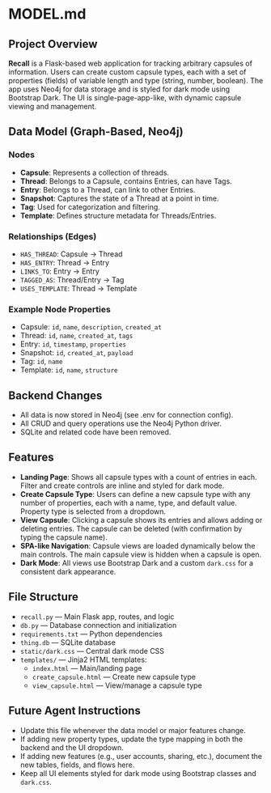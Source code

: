 # MODEL.md

## Project Overview

**Recall** is a Flask-based web application for tracking arbitrary capsules of information. Users can create custom capsule types, each with a set of properties (fields) of variable length and type (string, number, boolean). The app uses Neo4j for data storage and is styled for dark mode using Bootstrap Dark. The UI is single-page-app-like, with dynamic capsule viewing and management.

## Data Model (Graph-Based, Neo4j)

### Nodes
- **Capsule**: Represents a collection of threads.
- **Thread**: Belongs to a Capsule, contains Entries, can have Tags.
- **Entry**: Belongs to a Thread, can link to other Entries.
- **Snapshot**: Captures the state of a Thread at a point in time.
- **Tag**: Used for categorization and filtering.
- **Template**: Defines structure metadata for Threads/Entries.

### Relationships (Edges)
- `HAS_THREAD`: Capsule → Thread
- `HAS_ENTRY`: Thread → Entry
- `LINKS_TO`: Entry → Entry
- `TAGGED_AS`: Thread/Entry → Tag
- `USES_TEMPLATE`: Thread → Template

### Example Node Properties
- Capsule: `id`, `name`, `description`, `created_at`
- Thread: `id`, `name`, `created_at`, `tags`
- Entry: `id`, `timestamp`, `properties`
- Snapshot: `id`, `created_at`, `payload`
- Tag: `id`, `name`
- Template: `id`, `name`, `structure`

## Backend Changes
- All data is now stored in Neo4j (see .env for connection config).
- All CRUD and query operations use the Neo4j Python driver.
- SQLite and related code have been removed.

## Features

- **Landing Page**: Shows all capsule types with a count of entries in each. Filter and create controls are inline and styled for dark mode.
- **Create Capsule Type**: Users can define a new capsule type with any number of properties, each with a name, type, and default value. Property type is selected from a dropdown.
- **View Capsule**: Clicking a capsule shows its entries and allows adding or deleting entries. The capsule can be deleted (with confirmation by typing the capsule name).
- **SPA-like Navigation**: Capsule views are loaded dynamically below the main controls. The main capsule view is hidden when a capsule is open.
- **Dark Mode**: All views use Bootstrap Dark and a custom `dark.css` for a consistent dark appearance.

## File Structure

- `recall.py` — Main Flask app, routes, and logic
- `db.py` — Database connection and initialization
- `requirements.txt` — Python dependencies
- `thing.db` — SQLite database
- `static/dark.css` — Central dark mode CSS
- `templates/` — Jinja2 HTML templates:
  - `index.html` — Main/landing page
  - `create_capsule.html` — Create new capsule type
  - `view_capsule.html` — View/manage a capsule type

## Future Agent Instructions
- Update this file whenever the data model or major features change.
- If adding new property types, update the type mapping in both the backend and the UI dropdown.
- If adding new features (e.g., user accounts, sharing, etc.), document the new tables, fields, and flows here.
- Keep all UI elements styled for dark mode using Bootstrap classes and `dark.css`.